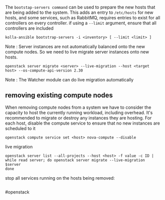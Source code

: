 The `bootstap-servers command` can be used to prepare the new hosts that are being added to the system. This adds an entry to `/etc/hosts` for new hosts, and some services, such as RabbitMQ, requires entries to exist for all controllers on every controller. if using a `--limit` argument, ensure that all controllers are included

`kolla-ansible bootstrap-servers -i <inventory> [ --limit <limit> ]`

Note : Server instances are not automatically balanced onto the new compute nodes. So we need to live migrate server instances onto new hosts.  

`openstack server migrate <server> --live-migration --host <target host> --os-compute-api-version 2.30`

Note : The Watcher module can do live migration automatically  

## removing existing compute nodes 
When removing compute nodes from a system we have to consider the capacity to host the currently running workload, including overhead. 
It's recommended to migrate or destroy any instances they are hosting. 
For each host, disable the compute service to ensure that no new instances are scheduled to it

`openstack compute service set <host> nova-compute --disable`

live migration 
```
openstack server list --all-projects --host <host> -f value -c ID | while read server; do openstack server migrate --live-migration $server
done 
```

stop all services running on the hosts being removed:
```

```



#openstack

